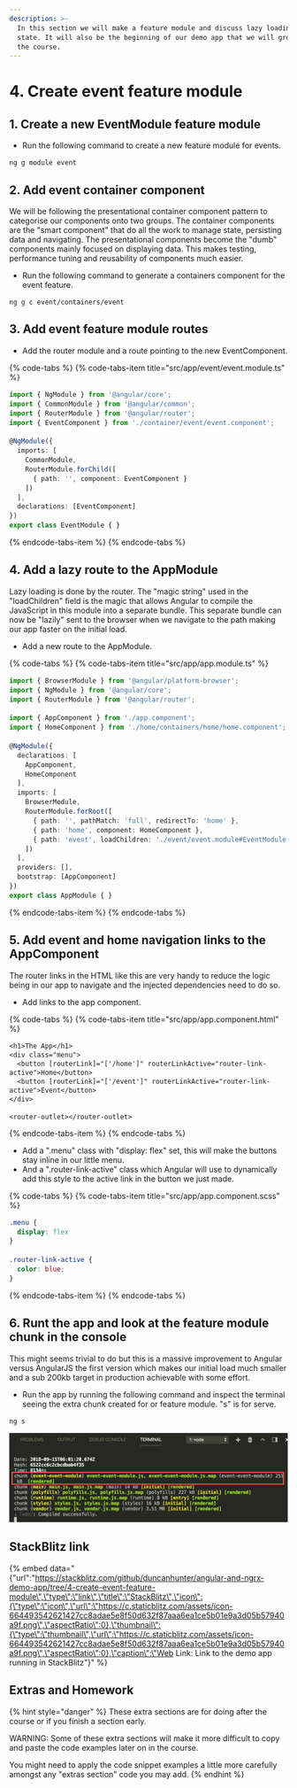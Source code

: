 ```yaml
---
description: >-
  In this section we will make a feature module and discuss lazy loading feature
  state. It will also be the beginning of our demo app that we will grow over
  the course.
---
```


# 4. Create event feature module

## 1. Create a new EventModule feature module

* Run the following command to create a new feature module for events.

```text
ng g module event
```

## 2. Add event container component

We will be following the presentational container component pattern to categorise our components onto two groups. The container components are the "smart component" that do all the work to manage state, persisting data and navigating. The presentational components become the "dumb" components mainly focused on displaying data. This makes testing, performance tuning and reusability of components much easier.

* Run the following command to generate a containers component for the event feature.

```text
ng g c event/containers/event
```

## 3. Add event feature module routes

* Add the router module and a route pointing to the new EventComponent.

{% code-tabs %}
{% code-tabs-item title="src/app/event/event.module.ts" %}
```typescript
import { NgModule } from '@angular/core';
import { CommonModule } from '@angular/common';
import { RouterModule } from '@angular/router';
import { EventComponent } from './container/event/event.component';

@NgModule({
  imports: [
    CommonModule,
    RouterModule.forChild([
      { path: '', component: EventComponent }
    ])
  ],
  declarations: [EventComponent]
})
export class EventModule { }

```
{% endcode-tabs-item %}
{% endcode-tabs %}

## 4.  Add a lazy route to the AppModule

Lazy loading is done by the router. The "magic string" used in the "loadChildren" field is the magic that allows Angular to compile the JavaScript in this module into a separate bundle. This separate bundle can now be "lazily" sent to the browser when we navigate to the path making our app faster on the initial load.

* Add a new route to the AppModule.

{% code-tabs %}
{% code-tabs-item title="src/app/app.module.ts" %}
```typescript
import { BrowserModule } from '@angular/platform-browser';
import { NgModule } from '@angular/core';
import { RouterModule } from '@angular/router';

import { AppComponent } from './app.component';
import { HomeComponent } from './home/containers/home/home.component';

@NgModule({
  declarations: [
    AppComponent,
    HomeComponent
  ],
  imports: [
    BrowserModule,
    RouterModule.forRoot([
      { path: '', pathMatch: 'full', redirectTo: 'home' },
      { path: 'home', component: HomeComponent },
      { path: 'event', loadChildren: './event/event.module#EventModule' }
    ])
  ],
  providers: [],
  bootstrap: [AppComponent]
})
export class AppModule { }

```
{% endcode-tabs-item %}
{% endcode-tabs %}

## 5. Add event and home navigation links to the AppComponent

The router links in the HTML like this are very handy to reduce the logic being in our app to navigate and the injected dependencies need to do so.

* Add links to the app component.

{% code-tabs %}
{% code-tabs-item title="src/app/app.component.html" %}
```markup
<h1>The App</h1>
<div class="menu">
  <button [routerLink]="['/home']" routerLinkActive="router-link-active">Home</button>
  <button [routerLink]="['/event']" routerLinkActive="router-link-active">Event</button>
</div>
​
<router-outlet></router-outlet>

```
{% endcode-tabs-item %}
{% endcode-tabs %}

* Add a ".menu" class with "display: flex" set, this will make the buttons stay inline in our little menu.
* And a ".router-link-active" class which Angular will use to dynamically add this style to the active link in the button we just made.

{% code-tabs %}
{% code-tabs-item title="src/app/app.component.scss" %}
```css
.menu {
  display: flex
}

.router-link-active {
  color: blue;
}

```
{% endcode-tabs-item %}
{% endcode-tabs %}

## 6. Runt the app and look at the feature module chunk in the console

This might seems trivial to do but this is a massive improvement to Angular versus AngularJS the first version which makes our initial load much smaller and a sub 200kb target in production achievable with some effort.

* Run the app by running the following command and inspect the terminal seeing the extra chunk created for or feature module. "s" is for serve.

```text
ng s
```

![Image: Terminal showing compiled chunks including the EventModule JavaScript.](.gitbook/assets/image%20%281%29.png)

## StackBlitz link

{% embed data="{\"url\":\"https://stackblitz.com/github/duncanhunter/angular-and-ngrx-demo-app/tree/4-create-event-feature-module\",\"type\":\"link\",\"title\":\"StackBlitz\",\"icon\":{\"type\":\"icon\",\"url\":\"https://c.staticblitz.com/assets/icon-664493542621427cc8adae5e8f50d632f87aaa6ea1ce5b01e9a3d05b57940a9f.png\",\"aspectRatio\":0},\"thumbnail\":{\"type\":\"thumbnail\",\"url\":\"https://c.staticblitz.com/assets/icon-664493542621427cc8adae5e8f50d632f87aaa6ea1ce5b01e9a3d05b57940a9f.png\",\"aspectRatio\":0},\"caption\":\"Web Link: Link to the demo app running in StackBlitz\"}" %}

## Extras and Homework

{% hint style="danger" %}
These extra sections are for doing after the course or if you finish a section early.

WARNING: Some of these extra sections will make it more difficult to copy and paste the code examples later on in the course.

You might need to apply the code snippet examples a little more carefully amongst any "extras section" code you may add.
{% endhint %}

